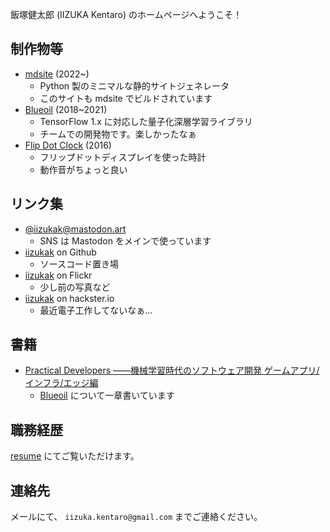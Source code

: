 飯塚健太郎 (IIZUKA Kentaro) のホームページへようこそ！

## 制作物等

- [mdsite](https://github.com/iizukak/mdsite) (2022~)
    - Python 製のミニマルな静的サイトジェネレータ
    - このサイトも mdsite でビルドされています
- [Blueoil](https://github.com/blue-oil/blueoil/tree/master/blueoil) (2018~2021)
    - TensorFlow 1.x に対応した量子化深層学習ライブラリ
    - チームでの開発物です。楽しかったなぁ
- [Flip Dot Clock](https://www.hackster.io/iizukak/flip-dot-clock-3dd850) (2016)
    - フリップドットディスプレイを使った時計
    - 動作音がちょっと良い

## リンク集

- [@iizukak@mastodon.art](https://mastodon.art/@iizukak)
    - SNS は Mastodon をメインで使っています
- [iizukak](https://github.com/iizukak) on Github
    - ソースコード置き場
- [iizukak](https://www.flickr.com/photos/iizukak/) on Flickr
    - 少し前の写真など
- [iizukak](https://www.hackster.io/iizukak) on hackster.io
    - 最近電子工作してないなぁ…

## 書籍

- [Practical Developers ――機械学習時代のソフトウェア開発 ゲームアプリ/インフラ/エッジ編](https://gihyo.jp/book/2019/978-4-297-10744-4)
    - [Blueoil](https://github.com/blue-oil/blueoil/tree/master/blueoil) について一章書いています

## 職務経歴

[resume](./resume.html) にてご覧いただけます。

## 連絡先

メールにて、 `iizuka.kentaro@gmail.com` までご連絡ください。